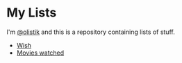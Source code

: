 # My Lists

I'm [@olistik](https://olisti.co) and this is a repository containing lists of stuff.

- [Wish](/wish)
- [Movies watched](/movies--watched)

